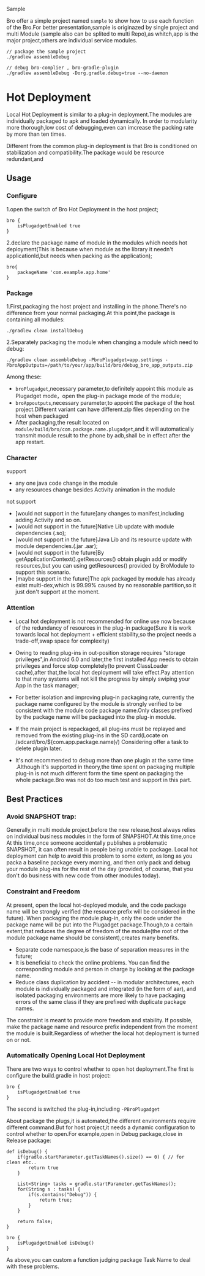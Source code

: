 Sample

Bro offer a simple project named `sample` to show how to use each function of the Bro.For better presentation,sample is originazed by single project and multi Module (sample also can be splited to multi Repo),as whitch,app is the major project,others are individual service modules.

```
// package the sample project
./gradlew assembleDebug

// debug bro-complier , bro-gradle-plugin
./gradlew assembleDebug -Dorg.gradle.debug=true --no-daemon

```

# Hot Deployment

Local Hot Deployment is similar to a plug-in deployment.The modules are individually packaged to apk and loaded dynamically. In order to modularity more thorough,low cost of debugging,even can imcrease the packing rate by more than ten times.

Different from the common plug-in deployment is that Bro is conditioned on stabilization and compatibility.The package would be resource redundant,and 

## Usage

### Configure

1.open the switch of Bro Hot Deployment in the host project;

```
bro {
    isPlugadgetEnabled true
}
```

2.declare the package name of module in the modules which needs hot deployment(This is because when module as the library it needn't applicationId,but needs when packing as the application);

```
bro{
    packageName 'com.example.app.home'
}
```

### Package
1.First,packaging the host project and installing in the phone.There's no difference from your normal packaging.At this point,the package is containing all modules:
```
./gradlew clean installDebug
```

2.Separately packaging the module when changing a module which need to debug:
```
./gradlew clean assembleDebug -PbroPlugadget=app.settings -PbroAppOutputs=/path/to/your/app/build/bro/debug_bro_app_outputs.zip
```
Among these:
- `broPlugadget`,necessary  parameter,to definitely appoint this module as Plugadget mode，open the plug-in package mode of the module;
- `broAppoutputs`,necessary parameter,to appoint the package of the host project.Different variant can have different.zip files depending on the host when packaged
- After packaging,the result located on `module/build/bro/com.package.name.plugadget`,and it will automatically transmit module result to the phone by adb,shall be in effect after the app restart.


### Character
support
- any one java code change in the module 
- any resources change besides Activity animation in the module

not support
- [would not support in the future]any changes to manifest,including adding Activity and so on.
- [would not support in the future]Native Lib update with module dependencies (.so);
- [would not support in the future]Java Lib and its resource update with module dependencies.(.jar .aar);
- [would not support in the future]By getApplicationContext().getResources() obtain plugin add or modify resources,but you can using getResources() provided by BroModule to support this scenario.
- [maybe support in the future]The apk packaged by module has already exist multi-dex,which is 99.99% caused by no reasonable partition,so it just don't support at the moment.


### Attention
- Local hot deployment is not recommended for online use now because of the redundancy of resources in the plug-in package(Sure it is work towards local hot deployment + efficient stability,so the project needs a trade-off,swap space for complexity) 
- Owing to reading plug-ins in out-position storage requires "storage privileges",in Android 6.0 and later,the first installed App needs to obtain privileges and force stop completely(to prevent ClassLoader cache),after that,the local hot deployment will take effect.Pay attention to that many systems will not kill the progress by simply swiping your App in the task manager;
- For better isolation and improving plug-in packaging rate, currently the package name configured by the module is strongly verified to be consistent with the module code package name.Only classes prefixed by the package name will be packaged into the plug-in module.

- If the main project is repackaged, all plug-ins must be replayed and removed from the existing plug-ins in the SD card(Locate on /sdcard/bro/${com.app.package.name}/) Considering offer a task to delete plugin later.
- It's not recommended to debug more than one plugin at the same time .Although it's supported in theory,the time spent on packaging multiple plug-in is not much different form the time spent on packaging the whole package.Bro was not do too much test and support in this part.


## Best Practices

### Avoid SNAPSHOT trap:
Generally,in multi module project,before the new release,host always relies on individual business modules in the form of SNAPSHOT.At this time,once At this time,once someone accidentally publishes a problematic SNAPSHOT, it can often result in people being unable to package. Local hot deployment can help to avoid this problem to some extent, as long as you packa a baseline package every morning, and then only pack and debug your module plug-ins for the rest of the day (provided, of course, that you don't do business with new code from other modules today).
### Constraint and Freedom

At present, open the local hot-deployed module, and the code package name will be strongly verified (the resource prefix will be considered in the future). When packaging the module plug-in, only the code under the package name will be put into the Plugadget package.Though,to a certain extent,that reduces the degree of freedom of the module(the root of the module package name should be consistent),creates many benefits.

- Separate code namespace,is the base of separation measures in the future;
- It is beneficial to check the  online problems. You can find the corresponding module and person in charge by looking at the package name.
- Reduce class duplication by accident -- in modular architectures, each module is individually packaged and integrated (in the form of aar), and isolated packaging environments are more likely to have packaging errors of the same class if they are prefixed with duplicate package names.

The constraint is meant to provide more freedom and stability. If possible, make the package name and resource prefix independent from the moment the module is built.Regardless of whether the local hot deployment is turned on or not.

### Automatically Opening Local Hot Deployment

There are two ways to control whether to open hot deployment.The first is configure the build.gradle in host project:

```
bro {
    isPlugadgetEnabled true
}
```
The second is switched the plug-in,including `-PBroPlugadget`

About package the plugs,it is automated,the different environments require different command.But for host project,it needs a dynamic configuration to control whether to open.For example,open in Debug package,close in Release package:

```
def isDebug() {
    if(gradle.startParameter.getTaskNames().size() == 0) { // for clean etc..
        return true
    }

    List<String> tasks = gradle.startParameter.getTaskNames();
    for(String s : tasks) {
        if(s.contains("Debug")) {
            return true;
        }
    }

    return false;
}

bro {
    isPlugadgetEnabled isDebug() 
}
```
As above,you can custom a function judging package Task Name to deal with these problems.
